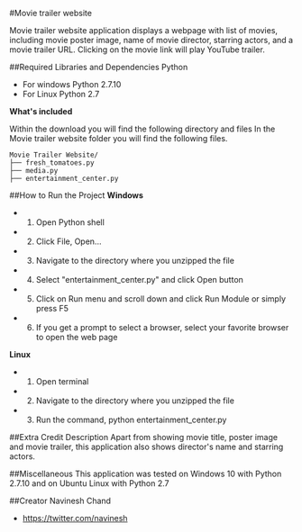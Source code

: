 #Movie trailer website

Movie trailer website application displays a webpage with list of movies, including movie poster image, name of movie director, starring actors, and a movie trailer URL. Clicking on the movie link will play YouTube trailer.

##Required Libraries and Dependencies
Python

* For windows Python 2.7.10
* For Linux Python 2.7

**What's included**

Within the download you will find the following directory and files
In the Movie trailer website folder you will find the following files.

```
Movie Trailer Website/
├── fresh_tomatoes.py
├── media.py
├── entertainment_center.py
```

##How to Run the Project
**Windows**
* 1. Open Python shell
* 2. Click File, Open...
* 3. Navigate to the directory where you unzipped the file
* 4. Select "entertainment_center.py" and click Open button
* 5. Click on Run menu and scroll down and click Run Module or simply press F5
* 6. If you get a prompt to select a browser, select your favorite browser to open the web page

**Linux**
* 1. Open terminal
* 2. Navigate to the directory where you unzipped the file
* 3. Run the command, python entertainment_center.py

##Extra Credit Description
Apart from showing movie title, poster image and movie trailer, this application also shows director's name and starring actors.

##Miscellaneous
This application was tested on Windows 10 with Python 2.7.10 and on Ubuntu Linux with Python 2.7

##Creator
Navinesh Chand
* https://twitter.com/navinesh
